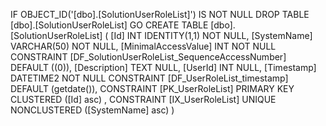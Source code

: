 ﻿
 IF OBJECT_ID('[dbo].[SolutionUserRoleList]') IS NOT NULL 
 DROP TABLE [dbo].[SolutionUserRoleList] 
 GO
 CREATE TABLE [dbo].[SolutionUserRoleList] ( 
 [Id]                  INT              IDENTITY(1,1)          NOT NULL,
 [SystemName]          VARCHAR(50)                             NOT NULL,
 [MinimalAccessValue]  INT                                     NOT NULL  CONSTRAINT [DF_SolutionUserRoleList_SequenceAccessNumber] DEFAULT ((0)),
 [Description]         TEXT                                        NULL,
 [UserId]              INT                                         NULL,
 [Timestamp]           DATETIME2                               NOT NULL  CONSTRAINT [DF_UserRoleList_timestamp] DEFAULT (getdate()),
 CONSTRAINT   [PK_UserRoleList]  PRIMARY KEY CLUSTERED    ([Id] asc) ,
 CONSTRAINT   [IX_UserRoleList]  UNIQUE      NONCLUSTERED ([SystemName] asc) )
 
 